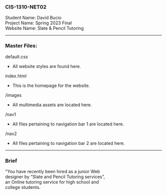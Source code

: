 <h3> CIS-1310-NET02 </h3>

Student Name: David Bucio <br>
Project Name: Spring 2023 Final <br>
Website Name: Slate & Pencil Tutoring <br>

<hr>

<h3> Master Files: </h3>

default.css <br>
<ul><li>All website styles are found here.</li></ul>

index.html <br>
<ul><li>This is the homepage for the website.</li></ul>

/images <br>
<ul><li>All multimedia assets are located here.</li></ul>

/nav1 <br>
<ul><li>All files pertaining to navigation bar 1 are located here.</li></ul>

/nav2 <br>
<ul><li>All files pertaining to navigation bar 2 are located here.</li></ul>

<hr>

<h3> Brief </h3>

"You have recently been hired as a junior Web <br>
designer by “Slate and Pencil Tutoring services”, <br>
an Online tutoring service for high school and <br>
college students.